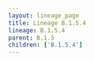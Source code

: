 ```yaml
---
layout: lineage_page
title: Lineage B.1.5.4
lineage: B.1.5.4
parent: B.1.5
children: ['B.1.5.4']
---
```

